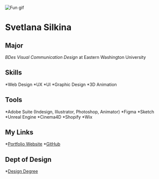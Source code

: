 ![Fun gif](https://media.giphy.com/media/VGG8UY1nEl66Y/giphy.gif)

# Svetlana Silkina

## Major
*BDes* _Visual Communication Design_ at Eastern Washington University

## Skills
*Web Design
*UX
*UI
*Graphic Design
*3D Animation

## Tools 
*Adobe Suite (Indesign, Illustrator, Photoshop, Animator)
*Figma
*Sketch
*Unreal Engine
*Cinema4D
*Shopify
*Wix

## My Links
*[Portfolio Website]()
*[GitHub]()

## Dept of Design
*[Design Degree](https://www.ewu.edu/cstem/design/)



